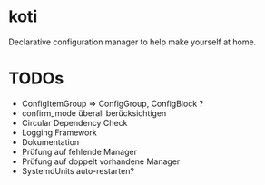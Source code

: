 # koti

Declarative configuration manager to help make yourself at home.


# TODOs
- ConfigItemGroup => ConfigGroup, ConfigBlock ?
- confirm_mode überall berücksichtigen
- Circular Dependency Check
- Logging Framework
- Dokumentation
- Prüfung auf fehlende Manager
- Prüfung auf doppelt vorhandene Manager
- SystemdUnits auto-restarten?